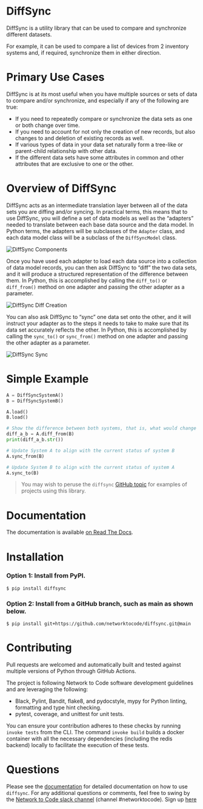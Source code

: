 # DiffSync

DiffSync is a utility library that can be used to compare and synchronize different datasets.

For example, it can be used to compare a list of devices from 2 inventory systems and, if required, synchronize them in either direction.

# Primary Use Cases

DiffSync is at its most useful when you have multiple sources or sets of data to compare and/or synchronize, and especially if any of the following are true:

- If you need to repeatedly compare or synchronize the data sets as one or both change over time.
- If you need to account for not only the creation of new records, but also changes to and deletion of existing records as well.
- If various types of data in your data set naturally form a tree-like or parent-child relationship with other data.
- If the different data sets have some attributes in common and other attributes that are exclusive to one or the other.

# Overview of DiffSync

DiffSync acts as an intermediate translation layer between all of the data sets you are diffing and/or syncing. In practical terms, this means that to use DiffSync, you will define a set of data models as well as the “adapters” needed to translate between each base data source and the data model. In Python terms, the adapters will be subclasses of the `Adapter` class, and each data model class will be a subclass of the `DiffSyncModel` class.

![DiffSync Components](https://raw.githubusercontent.com/networktocode/diffsync/develop/docs/images/diffsync_components.png "DiffSync Components")


Once you have used each adapter to load each data source into a collection of data model records, you can then ask DiffSync to “diff” the two data sets, and it will produce a structured representation of the difference between them. In Python, this is accomplished by calling the `diff_to()` or `diff_from()` method on one adapter and passing the other adapter as a parameter.

![DiffSync Diff Creation](https://raw.githubusercontent.com/networktocode/diffsync/develop/docs/images/diffsync_diff_creation.png "DiffSync Diff Creation")

You can also ask DiffSync to “sync” one data set onto the other, and it will instruct your adapter as to the steps it needs to take to make sure that its data set accurately reflects the other. In Python, this is accomplished by calling the `sync_to()` or `sync_from()` method on one adapter and passing the other adapter as a parameter.

![DiffSync Sync](https://raw.githubusercontent.com/networktocode/diffsync/develop/docs/images/diffsync_sync.png "DiffSync Sync")

# Simple Example

```python
A = DiffSyncSystemA()
B = DiffSyncSystemB()

A.load()
B.load()

# Show the difference between both systems, that is, what would change if we applied changes from System B to System A
diff_a_b = A.diff_from(B)
print(diff_a_b.str())

# Update System A to align with the current status of system B
A.sync_from(B)

# Update System B to align with the current status of system A
A.sync_to(B)
```

> You may wish to peruse the `diffsync` [GitHub topic](https://github.com/topics/diffsync) for examples of projects using this library.

# Documentation

The documentation is available [on Read The Docs](https://diffsync.readthedocs.io/en/latest/index.html).

# Installation

### Option 1: Install from PyPI.

```
$ pip install diffsync
```

### Option 2: Install from a GitHub branch, such as main as shown below.
```
$ pip install git+https://github.com/networktocode/diffsync.git@main
```

# Contributing
Pull requests are welcomed and automatically built and tested against multiple versions of Python through GitHub Actions.

The project is following Network to Code software development guidelines and are leveraging the following:

- Black, Pylint, Bandit, flake8, and pydocstyle, mypy for Python linting, formatting and type hint checking.
- pytest, coverage, and unittest for unit tests.

You can ensure your contribution adheres to these checks by running `invoke tests` from the CLI.
The command `invoke build` builds a docker container with all the necessary dependencies (including the redis backend) locally to facilitate the execution of these tests.

# Questions
Please see the [documentation](https://diffsync.readthedocs.io/en/latest/index.html) for detailed documentation on how to use `diffsync`. For any additional questions or comments, feel free to swing by the [Network to Code slack channel](https://networktocode.slack.com/) (channel #networktocode). Sign up [here](http://slack.networktocode.com/)

